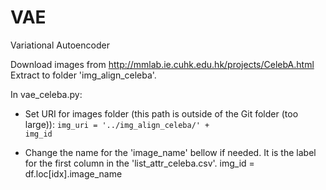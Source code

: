 # VAE
Variational Autoencoder

Download images from http://mmlab.ie.cuhk.edu.hk/projects/CelebA.html
Extract to folder 'img_align_celeba'.

In vae_celeba.py:

- Set URI for images folder (this path is outside of the Git folder (too large)):
<code>img_uri = '../img_align_celeba/' + img_id</code>

- Change the name for the 'image_name' bellow if needed.
It is the label for the first column in the 'list_attr_celeba.csv'.
    img_id = df.loc[idx].image_name
        
